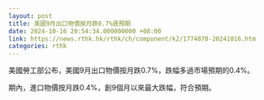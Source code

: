 ```yaml
---
layout: post
title: 美國9月出口物價按月跌0.7%遜預期
date: 2024-10-16 20:54:34.000000000 +08:00
link: https://news.rthk.hk/rthk/ch/component/k2/1774870-20241016.htm
categories: rthk
---
```


美國勞工部公布，美國9月出口物價按月跌0.7%，跌幅多過市場預期的0.4%。

期內，進口物價按月跌0.4%，創9個月以來最大跌幅，符合預期。
